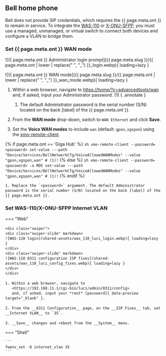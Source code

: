## Bell home phone

Bell does not provide SIP credentials, which requires the {{ page.meta.ont }} to remain in service. To integrate the
[WAS-110] or [X-ONU-SFPP], you must use a managed, unmanaged, or virtual switch to connect both devices and configure a
VLAN to bridge them.

  [WAS-110]: ../xgs-pon/ont/bfw-solutions/was-110.md
  [X-ONU-SFPP]: ../xgs-pon/ont/potron-technology/x-onu-sfpp.md

### Set {{ page.meta.ont }} WAN mode

<div class="swiper" markdown>

<div class="swiper-slide" markdown>

![{{ page.meta.ont }} Administrator login prompt]({{ page.meta.slug }}/{{ page.meta.ont | lower | replace(" ", "_") }}_login.webp){ loading=lazy }

</div>

<div class="swiper-slide" markdown>

![{{ page.meta.ont }} WAN mode]({{ page.meta.slug }}/{{ page.meta.ont | lower | replace(" ", "_") }}_wan_mode.webp){ loading=lazy }

</div>

</div>

1. Within a web browser, navigate to
   <https://home/?c=advancedtools/wan>
   and, if asked, input your Administrator password. (1)
   { .annotate }

    1. The default Administrator password is the serial number (S/N) located on the back [label] of the {{ page.meta.ont }}.

2. From the __WAN mode__ drop-down, switch to `WAN Ethernet` and click __Save__.

3. Set the __Voice WAN modes__ to include `wan` (default: `gpon,xgspon`) using the [xmo-remote-client](#via-xmo-client).

{% if page.meta.ont == 'Giga Hub' %}
    ``` sh
    xmo-remote-client --password=<password> set-value ---path "Device/Services/BellNetworkCfg/VoiceAllowedWANModes" --value "gpon,xgspon,wan" # (1)!
    ```
{% else %}
    ``` sh
    xmo-remote-client --password=<password> -a MD5 set-value ---path "Device/Services/BellNetworkCfg/VoiceAllowedWANModes" --value "gpon,xgspon,wan" # (1)!
    ```
{% endif %}

    1. Replace the `<password>` argument. The default Administrator password is the serial number (S/N) located on the back [label] of the {{ page.meta.ont }}.

### Set WAS-110/X-ONU-SFPP Internet VLAN

=== "Web"

    <div class="swiper">
    <div class="swiper-slide" markdown>
    ![WAS-110 login](shared-assets/was_110_luci_login.webp){ loading=lazy }
    </div>
    <div class="swiper-slide" markdown>
    ![WAS-110 8311 configuration ISP fixes](shared-assets/was_110_luci_config_fixes.webp){ loading=lazy }
    </div>
    </div>

    1. Within a web browser, navigate to
       <https://192.168.11.1/cgi-bin/luci/admin/8311/config>
       and, if asked, input your *root* [password]{ data-preview target="_blank" }.

    2. From the __8311 Configuration__ page, on the __ISP Fixes__ tab, set __Internet VLAN__ to `35`.

    3. __Save__ changes and reboot from the __System__ menu.

  [password]: ../xgs-pon/ont/bfw-solutions/was-110.md#web-credentials

=== "Shell"

    ```
    fwenv_set -8 internet_vlan 35
    ```
